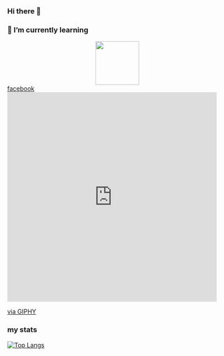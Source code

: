 ### Hi there 👋
### 🌱 I’m currently learning 

<div id="header" align="center">
  <img src="https://media.giphy.com/media/M9gbBd9nbDrOTu1Mqx/giphy.gif" width="100"/>
  
</div>
<div id="badges" >
<a href="https://facebook.com/vietbi.cringe">facebook</a>
<iframe src="https://giphy.com/embed/Ka6Oa0DLCUIdBmnnj7" width="480" height="480" frameBorder="0" class="giphy-embed" allowFullScreen></iframe><p><a href="https://giphy.com/gifs/hello-hi-chris-cubellis-Ka6Oa0DLCUIdBmnnj7">via GIPHY</a></p>
</div>

### 

### my stats
[![Top Langs](https://github-readme-stats.vercel.app/api/top-langs/?username=anuraghazra&theme=dark)](https://github.com/anuraghazra/github-readme-stats)

<!--
**teiwiet/teiwiet** is a ✨ _special_ ✨ repository because its `README.md` (this file) appears on your GitHub profile.

Here are some ideas to get you started:

- 🔭 I’m currently working on ...
-  ...
- 👯 I’m looking to collaborate on ...
- 🤔 I’m looking for help with ...
- 💬 Ask me about ...
- 📫 How to reach me: ...
- 😄 Pronouns: ...
- ⚡ Fun fact: ...
-->
